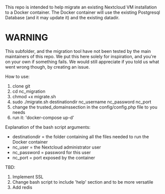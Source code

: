 This repo is intended to help migrate an existing Nextcloud VM installation to a Docker container.
The Docker container will use the existing Postgresql Database (and it may update it) and the existing datadir.

# WARNING
This subfolder, and the migration tool have not been tested by the main maintainers of this repo. We put this here solely for inspiration, and you're on your own if something fails. We would still appreciate if you told us what went wrong though, by creating an issue. 

How to use:
1. clone git
2. cd nc_migration
3. chmod +x migrate.sh
4. sudo ./migrate.sh destinationdir nc_username nc_password nc_port
5. change the trusted_domainssection in the config/config.php file to you needs
6. run it: 'docker-compose up-d'

Explanation of the bash script arguments:
- destinationdir = the folder containing all the files needed to run the Docker container
- nc_user = the Nextcloud administrator user
- nc_password = password for this user
- nc_port = port exposed by the container


TBD:
1. Implement SSL
2. Change bash script to include 'help' section and to be more versatile
3. Add redis
